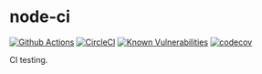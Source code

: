 # node-ci

[![Github Actions](https://github.com/janisto/node-ci/workflows/Node%20CI/badge.svg)](https://github.com/janisto/node-ci/actions)
[![CircleCI](https://circleci.com/gh/janisto/node-ci/tree/master.svg?style=shield)](https://circleci.com/gh/janisto/node-ci/tree/master)
[![Known Vulnerabilities](https://snyk.io/test/github/janisto/node-ci/badge.svg)](https://snyk.io/test/github/janisto/node-ci)
[![codecov](https://codecov.io/gh/janisto/node-ci/branch/master/graph/badge.svg)](https://codecov.io/gh/janisto/node-ci)

CI testing.
